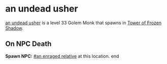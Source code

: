 # an undead usher



[an undead usher](/npc/111008) is a level 33 Golem Monk that spawns in [Tower of Frozen Shadow](/zone/111).



## On NPC Death

**Spawn NPC:**  [\#an enraged relative](/npc/111025) at this location.
end